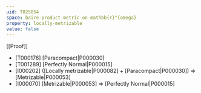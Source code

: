 ```yaml
---
uid: T025854
space: baire-product-metric-on-mathbb{r}^{omega}
property: locally-metrizable
value: false
---
```

[[Proof]]

* [T000176] [Paracompact|P000030]
* [T001289] [Perfectly Normal|P000015]
* [I000202] ([Locally metrizable|P000082] + [Paracompact|P000030]) => [Metrizable|P000053]
* [I000070] [Metrizable|P000053] => [Perfectly Normal|P000015]

